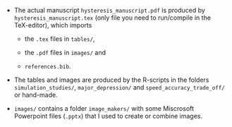 * The actual manuscript `hysteresis_manuscript.pdf` is produced by `hysteresis_manuscript.tex` (only file you need to run/compile in the TeX-editor), which imports
  
  - the `.tex` files in `tables/`, 
  
  - the `.pdf` files in `images/` and 
  
  - `references.bib`.
  
* The tables and images are produced by the $\textsf{R}$-scripts in the folders `simulation_studies/`, `major_depression/` and `speed_accuracy_trade_off/` or hand-made.

* `images/` contains a folder `image_makers/` with some Miscrosoft Powerpoint files (`.pptx`) that I used to create or combine images.
